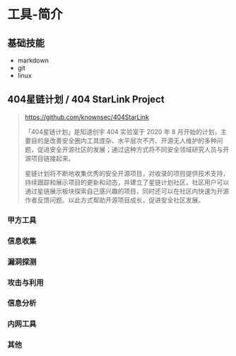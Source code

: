 # 工具-简介

## 基础技能

- markdown
- git
- linux

## 404星链计划 / 404 StarLink Project

> https://github.com/knownsec/404StarLink
>
> 「404星链计划」是知道创宇 404 实验室于 2020 年 8 月开始的计划，主要目的是改善安全圈内工具庞杂、水平层次不齐、开源无人维护的多种问题，促进安全开源社区的发展；通过这种方式将不同安全领域研究人员与开源项目链接起来。
>
> 星链计划将不断地收集优秀的安全开源项目，对收录的项目提供技术支持，持续跟踪和展示项目的更新和动态，并建立了星链计划社区，社区用户可以通过星链展示板块探索自己感兴趣的项目，同时还可以在社区内快速为开源作者反馈问题。以此方式帮助开源项目成长，促进安全社区发展。

### 甲方工具

### 信息收集

### 漏洞探测

### 攻击与利用

### 信息分析

### 内网工具

### 其他





